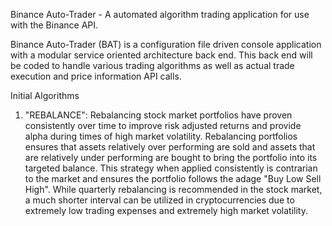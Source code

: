 Binance Auto-Trader - A automated algorithm trading application for 
use with the Binance API.

Binance Auto-Trader (BAT) is a configuration file driven console 
application with a modular service oriented architecture back end. 
This back end will be coded to handle various trading algorithms as 
well as actual trade execution and price information API calls.

Initial Algorithms
1) "REBALANCE": Rebalancing stock market portfolios have proven 
consistently over time to improve risk adjusted returns and provide
alpha during times of high market volatility.  Rebalancing 
portfolios ensures that assets relatively over performing are sold
and assets that are relatively under performing are bought to bring
the portfolio into its targeted balance.  This strategy when applied
consistently is contrarian to the market and ensures the portfolio 
follows the adage "Buy Low Sell High".  While quarterly rebalancing
is recommended in the stock market, a much shorter interval can be 
utilized in cryptocurrencies due to extremely low trading expenses 
and extremely high market volatility.